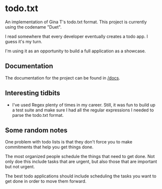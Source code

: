 # todo.txt

An implementation of Gina T's todo.txt format. This project is currently using the codename "Duet".

I read somewhere that every developer eventually creates a todo app. I guess it's my turn.

I'm using it as an opportunity to build a full application as a showcase.

## Documentation

The documentation for the project can be found in [/docs](/docs).

## Interesting tidbits

- I've used Regex plenty of times in my career. Still, it was fun to build up a test suite and make sure I had all the regular expressions I needed to parse the todo.txt format.


## Some random notes

One problem with todo lists is that they don't force you to make commitments that help you get things done.

The most organized people schedule the things that need to get done. Not only doe this include tasks that are urgent, but also those that are important but not urgent.

The best todo applications should include scheduling the tasks you want to get done in order to move them forward.